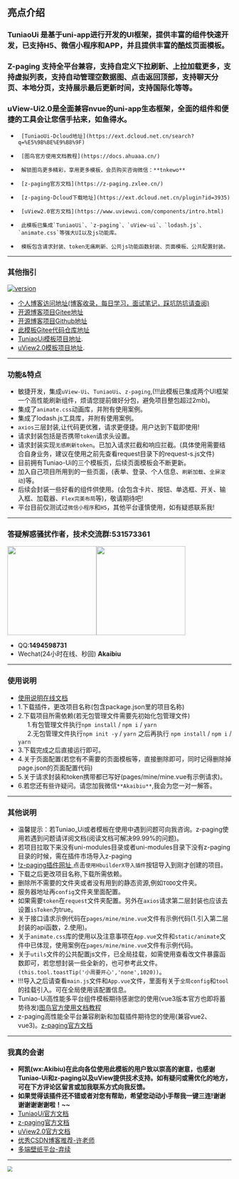 ## 亮点介绍
### **TuniaoUi** 是基于uni-app进行开发的UI框架，提供丰富的组件快速开发，已支持H5、微信小程序和APP，并且提供丰富的酷炫页面模板。
### **Z-paging** 支持全平台兼容，支持自定义下拉刷新、上拉加载更多，支持虚拟列表，支持自动管理空数据图、点击返回顶部，支持聊天分页、本地分页，支持展示最后更新时间，支持国际化等等。
### **uView-Ui2.0**是全面兼容nvue的uni-app生态框架，全面的组件和便捷的工具会让您信手拈来，如鱼得水。
*      [TuniaoUi-Dcloud地址](https://ext.dcloud.net.cn/search?q=%E5%9B%BE%E9%B8%9F)
*      [图鸟官方使用文档教程](https://docs.ahuaaa.cn/)
*      解锁图鸟更多精彩，享用更多模板，会员购买咨询微信：**tnkewo**
*      [z-paging官方文档](https://z-paging.zxlee.cn/)
*      [z-paging-Dcloud下载地址](https://ext.dcloud.net.cn/plugin?id=3935)
*      [uView2.0官方文档](https://www.uviewui.com/components/intro.html)
*      此模板已集成`TuniaoUi`、`z-paging`、`uView-ui`、`lodash.js`、`animate.css`等强大UI以及js功能库。
*      模板包含请求封装、token无痛刷新、公共js功能函数封装、页面模板、公共配置封装。
***


### 其他指引
[![version](https://img.shields.io/badge/version-2.4.8-blue)](https://github.com/SmileZXLee/uni-z-paging)
*  [个人博客访问地址(博客收录，每日学习，面试笔记，踩坑防坑请查阅)](https://salephine.asia)
*  [开源博客项目Gitee地址](https://gitee.com/AkaiBlog/akai-blog)
*  [开源博客项目Github地址](https://github.com/akaibiu/akaibui.github.io)
*  [此模板Gitee代码仓库地址](https://gitee.com/AkaiBlog/akai-uni)
*  [TuniaoUi模板项目地址](https://ext.dcloud.net.cn/plugin?id=10298).
*  [uView2.0模板项目地址](https://ext.dcloud.net.cn/plugin?id=10882).
***

### 功能&特点
*  敏捷开发，集成`uView-Ui`、`TuniaoUi`、`z-paging`,(!!!此模板已集成两个UI框架一个高性能刷新组件，烦请您提前做好分包，避免项目整包超过2mb)。
*  集成了`animate.css`动画库，并附有使用案例。
*  集成了lodash.js工具库，并附有使用案例。
*  `axios`三层封装,让代码更优雅，请求更便捷。用户达到下载即使用!
*  请求封装包括是否携带`token`请求头设置。
*  请求封装实现`无感刷新token`。已加入请求拦截和响应拦截。(具体使用需要结合自身业务，建议在使用之前先查看request目录下的request-s.js文件)
*  目前拥有Tuniao-Ui的三个模板页，后续页面模板会不断更新。
*  加入自己项目所用到的一些页面，(表单、登录、个人信息、`刷新加载`、`全屏滚动`)等。
*  后续会封装一些好看的组件供使用。(会包含卡片、按钮、单选框、开关、输入框、加载器、`Flex完美布局`等)，敬请期待吧!
*  平台目前仅测试过`微信小程序`和`H5`，其他平台谨慎使用，如有疑惑联系我!
***

### 答疑解惑骚扰作者，技术交流群:**531573361**
<img src="https://mp-544a8cd9-03b3-41fd-9f50-daa7de994b60.cdn.bspapp.com/cloudstorage/8c467fb0-5827-448f-94c0-87f428f9c8eb.jpg" width="200" /><img src="https://mp-544a8cd9-03b3-41fd-9f50-daa7de994b60.cdn.bspapp.com/cloudstorage/b6630d78-0859-4f50-a6b6-1d6c73b8b375.jpg" width="200"/>
*  QQ:**1494598731**
*  Wechat(24小时在线、秒回)  **Akaibiu**
***

### 使用说明
* [使用说明在线文档](https://salephine.asia)
* 1.下载插件，更改项目名称(包含package.json里的项目名称)
* 2.下载项目所需依赖(若无包管理文件需要先初始化包管理文件)<br />&ensp;&ensp;&ensp;1.有包管理文件执行`npm install` /  `npm i` / `yarn` <br />&ensp;&ensp;&ensp;2.无包管理文件执行`npm init -y` / `yarn` 之后再执行 `npm install` /  `npm i` / `yarn`
* 3.下载完成之后直接运行即可。
* 4.关于页面配置(若您有不需要的页面模板等，直接删除即可，同时记得删除掉page.json的页面配置代码)
* 5.关于请求封装和token携带都已写好(pages/mine/mine.vue有示例请求)。
* 6.若您还有些许疑问。请您加我微信`**Akaibiu**`,我会为您一对一解答。
***

### 其他说明
*  温馨提示：若Tuniao_Ui或者模板在使用中遇到问题可向我咨询。z-paging使用若遇到问题请详阅文档(阅读文档可解决99.99%的问题)。
*  若项目拉取下来没有uni-modules目录或者uni-modules目录下没有z-paging目录的时候，需在插件市场导入z-paging
*  [!z-paging插件网址](https://ext.dcloud.net.cn/plugin?id=3935),点击`使用HbuilderX导入插件`按钮导入到刚才创建的项目。
*  下载之后更改项目名称,下载所需依赖。
*  删除所不需要的文件夹或者没有用到的静态资源,例如`TODO`文件夹。
*  服务器地址再`config`文件夹里面配置。
*  如果需要`token`在`request`文件夹配置。另外在`axios`请求第二层封装也应该去设置`isToken`为true。
*  关于接口请求示例代码在`pages/mine/mine.vue`文件有示例代码(1.引入第二层封装的api函数，2.使用)。
*  关于`animate.css`库的使用以及注意事项在`App.vue`文件和`static/animate`文件中已体现，使用案例在`pages/mine/mine.vue`文件有示例代码。
*  关于`utils`文件的公共配置js文件，已全局挂载，如需使用查看改文件暴露函数即可，若您想封装一些全新的，也可参考此文件。`(this.tool.toastTip('小周要开心','none',1020))`。
*  !!!导入之后请查看`main.js`文件和`App.vue`文件，里面有关于`全局config`和`tool`的挂载引入。可在全局使用该配置信息。
*  Tuniao-Ui高性能多平台组件模板期待感谢您的使用(vue3版本官方也即将蓄势待发)[图鸟官方使用文档教程](https://docs.ahuaaa.cn/)
*  z-paging高性能全平台兼容刷新和加载插件期待您的使用(兼容vue2、vue3)。[z-paging官方文档](https://z-paging.zxlee.cn/)   
***

### 我真的会谢
*  **阿凯(wx:Akibiu)在此向各位使用此模板的用户致以崇高的谢意，也感谢Tuniao-Ui和z-paging以及uView提供技术支持。如有疑问或需优化的地方，可在下方评论区留言或加我联系方式向我反馈。**
*  **如果觉得该插件还不错或者对您有帮助，希望您动动小手帮我一键三连!谢谢谢谢谢谢谢啦！~~**
*  [TuniaoUi官方文档](https://docs.ahuaaa.cn/)
*  [z-paging官方文档](https://z-paging.zxlee.cn/)
*  [uView2.0官方文档](https://www.uviewui.com/components/intro.html)
*  [优秀CSDN博客推荐-许老师](https://blog.csdn.net/weixin_55176089?type=blog) 
*  [多端壁纸平台-弃续](http://sevensugar.com/)
***

<img src="https://mp-544a8cd9-03b3-41fd-9f50-daa7de994b60.cdn.bspapp.com/cloudstorage/2201852c-b805-4010-8ca8-52bc6cc9c364.gif" style="zoom:70%;" />





